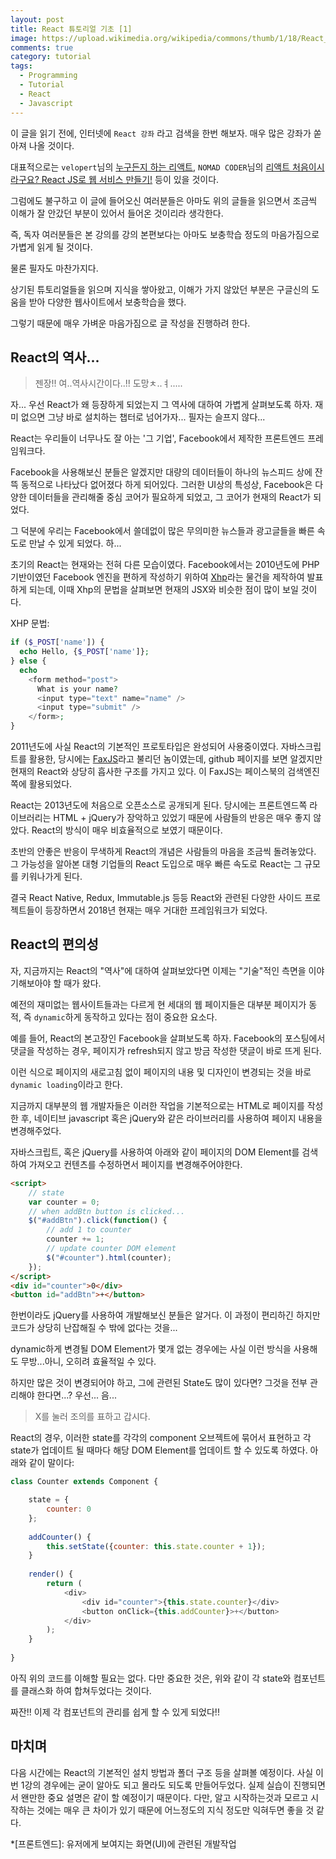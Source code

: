 ```yaml
---
layout: post
title: React 튜토리얼 기초 [1]
image: https://upload.wikimedia.org/wikipedia/commons/thumb/1/18/React_Native_Logo.png/800px-React_Native_Logo.png
comments: true
category: tutorial
tags:
  - Programming
  - Tutorial
  - React
  - Javascript
---
```


이 글을 읽기 전에, 인터넷에 `React 강좌` 라고 검색을 한번 해보자. 매우 많은 강좌가 쏟아져 나올 것이다. 

대표적으로는 `velopert`님의 [누구든지 하는 리액트](https://velopert.com/3613), `NOMAD CODER`님의 [리액트 처음이시라구요? React JS로 웹 서비스 만들기!](https://www.inflearn.com/course/reactjs-web/) 등이 있을 것이다.

그럼에도 불구하고 이 글에 들어오신 여러분들은 아마도 위의 글들을 읽으면서 조금씩 이해가 잘 안갔던 부분이 있어서 들어온 것이리라 생각한다.

즉, 독자 여러분들은 본 강의를 강의 본편보다는 아마도 보충학습 정도의 마음가짐으로 가볍게 읽게 될 것이다.

물론 필자도 마찬가지다.

상기된 튜토리얼들을 읽으며 지식을 쌓아왔고, 이해가 가지 않았던 부분은 구글신의 도움을 받아 다양한 웹사이트에서 보충학습을 했다.

그렇기 때문에 매우 가벼운 마음가짐으로 글 작성을 진행하려 한다.

## React의 역사...

> 젠장!! 여..역사시간이다..!! 도망ㅊ..ㅕ.....

자... 우선 React가 왜 등장하게 되었는지 그 역사에 대하여 가볍게 살펴보도록 하자. 재미 없으면 그냥 바로 설치하는 챕터로 넘어가자... 필자는 슬프지 않다...

React는 우리들이 너무나도 잘 아는 '그 기업', Facebook에서 제작한 프론트엔드 프레임워크다.

Facebook을 사용해보신 분들은 알겠지만 대량의 데이터들이 하나의 뉴스피드 상에 잔뜩 동적으로 나타났다 없어졌다 하게 되어있다.
그러한 UI상의 특성상, Facebook은 다양한 데이터들을 관리해줄 중심 코어가 필요하게 되었고, 그 코어가 현재의 React가 되었다.

그 덕분에 우리는 Facebook에서 쓸데없이 많은 무의미한 뉴스들과 광고글들을 빠른 속도로 만날 수 있게 되었다. 하...

초기의 React는 현재와는 전혀 다른 모습이였다. Facebook에서는 2010년도에 PHP 기반이였던 Facebook 엔진을 편하게 작성하기 위하여 [Xhp](https://www.facebook.com/notes/facebook-engineering/xhp-a-new-way-to-write-php/294003943919/)라는 물건을 제작하여 발표하게 되는데, 이때 Xhp의 문법을 살펴보면 현재의 JSX와 비슷한 점이 많이 보일 것이다.

XHP 문법:
~~~php
if ($_POST['name']) {
  echo Hello, {$_POST['name']};
} else {
  echo
    <form method="post">
      What is your name?
      <input type="text" name="name" />
      <input type="submit" />
    </form>;
}
~~~

2011년도에 사실 React의 기본적인 프로토타입은 완성되어 사용중이였다. 자바스크립트를 활용한, 당시에는 [FaxJS](https://github.com/jordwalke/FaxJs)라고 불리던 놈이였는데, github 페이지를 보면 알겠지만 현재의 React와 상당히 흡사한 구조를 가지고 있다. 이 FaxJS는 페이스북의 검색엔진쪽에 활용되었다.

React는 2013년도에 처음으로 오픈소스로 공개되게 된다. 당시에는 프론트엔드쪽 라이브러리는 HTML + jQuery가 장악하고 있었기 때문에 사람들의 반응은 매우 좋지 않았다. React의 방식이 매우 비효율적으로 보였기 때문이다. 

초반의 안좋은 반응이 무색하게 React의 개념은 사람들의 마음을 조금씩 돌려놓았다. 그 가능성을 알아본 대형 기업들의 React 도입으로 매우 빠른 속도로 React는 그 규모를 키워나가게 된다.

결국 React Native, Redux, Immutable.js 등등 React와 관련된 다양한 사이드 프로젝트들이 등장하면서 2018년 현재는 매우 거대한 프레임워크가 되었다.

## React의 편의성

자, 지금까지는 React의 "역사"에 대하여 살펴보았다면 이제는 "기술"적인 측면을 이야기해보아야 할 때가 왔다.

예전의 재미없는 웹사이트들과는 다르게 현 세대의 웹 페이지들은 대부분 페이지가 동적, 즉 `dynamic`하게 동작하고 있다는 점이 중요한 요소다.

예를 들어, React의 본고장인 Facebook을 살펴보도록 하자. Facebook의 포스팅에서 댓글을 작성하는 경우, 페이지가 refresh되지 않고 방금 작성한 댓글이 바로 뜨게 된다.

이런 식으로 페이지의 새로고침 없이 페이지의 내용 및 디자인이 변경되는 것을 바로 `dynamic loading`이라고 한다.

지금까지 대부분의 웹 개발자들은 이러한 작업을 기본적으로는 HTML로 페이지를 작성한 후, 네이티브 javascript 혹은 jQuery와 같은 라이브러리를 사용하여 페이지 내용을 변경해주었다.

자바스크립트, 혹은 jQuery를 사용하여 아래와 같이 페이지의 DOM Element를 검색하여 가져오고 컨텐츠를 수정하면서 페이지를 변경해주어야한다.

~~~html
<script>
	// state
	var counter = 0;
	// when addBtn button is clicked...
	$("#addBtn").click(function() {
		// add 1 to counter
		counter += 1;
		// update counter DOM element
		$("#counter").html(counter);
	});
</script>
<div id="counter">0</div>
<button id="addBtn">+</button>
~~~

한번이라도 jQuery를 사용하여 개발해보신 분들은 알거다. 이 과정이 편리하긴 하지만 코드가 상당히 난잡해질 수 밖에 없다는 것을...

dynamic하게 변경될 DOM Element가 몇개 없는 경우에는 사실 이런 방식을 사용해도 무방...아니, 오히려 효율적일 수 있다.

하지만 많은 것이 변경되어야 하고, 그에 관련된 State도 많이 있다면? 그것을 전부 관리해야 한다면...? 우선... 음... 

> X를 눌러 조의를 표하고 갑시다.

React의 경우, 이러한 state를 각각의 component 오브젝트에 묶어서 표현하고 각 state가 업데이트 될 때마다 해당 DOM Element를 업데이트 할 수 있도록 하였다. 아래와 같이 말이다:

~~~javascript
class Counter extends Component {

	state = {
		counter: 0
	};
	
	addCounter() {
		this.setState({counter: this.state.counter + 1});
	}
	
	render() {
		return (
			<div>
				<div id="counter">{this.state.counter}</div>
				<button onClick={this.addCounter}>+</button>
			</div>
		);
	}
	
}
~~~

아직 위의 코드를 이해할 필요는 없다. 다만 중요한 것은, 위와 같이 각 state와 컴포넌트를 클래스화 하여 합쳐두었다는 것이다.

짜잔!! 이제 각 컴포넌트의 관리를 쉽게 할 수 있게 되었다!!

## 마치며

다음 시간에는 React의 기본적인 설치 방법과 폴더 구조 등을 살펴볼 예정이다. 사실 이번 1강의 경우에는 굳이 알아도 되고 몰라도 되도록 만들어두었다. 실제 실습이 진행되면서 왠만한 중요 설명은 같이 할 예정이기 때문이다. 다만, 알고 시작하는것과 모르고 시작하는 것에는 매우 큰 차이가 있기 때문에 어느정도의 지식 정도만 익혀두면 좋을 것 같다.

*[프론트엔드]: 유저에게 보여지는 화면(UI)에 관련된 개발작업